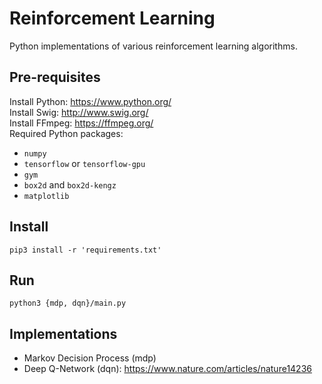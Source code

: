 # Reinforcement Learning
Python implementations of various reinforcement learning algorithms.
## Pre-requisites
Install Python: https://www.python.org/  
Install Swig: http://www.swig.org/  
Install FFmpeg: https://ffmpeg.org/  
Required Python packages:
- ```numpy```
- ```tensorflow``` or ```tensorflow-gpu```
- ```gym```
- ```box2d``` and ```box2d-kengz```
- ```matplotlib```
## Install
```shell
pip3 install -r 'requirements.txt'
```
## Run
```shell
python3 {mdp, dqn}/main.py
```
## Implementations
- Markov Decision Process (mdp)
- Deep Q-Network (dqn): https://www.nature.com/articles/nature14236

